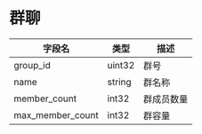 # 群聊
| 字段名 | 类型 | 描述 |
| --- | --- | --- |
| group_id | uint32 | 群号 |
| name | string | 群名称 |
| member_count | int32 | 群成员数量 |
| max_member_count | int32 | 群容量 |

